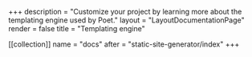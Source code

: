 +++
description = "Customize your project by learning more about the templating engine used by Poet."
layout = "LayoutDocumentationPage"
render = false
title = "Templating engine"

[[collection]]
name = "docs"
after = "static-site-generator/index"
+++
